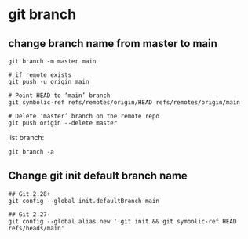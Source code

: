 # git branch

## change branch name from master to main

```
git branch -m master main

# if remote exists
git push -u origin main

# Point HEAD to ‘main’ branch
git symbolic-ref refs/remotes/origin/HEAD refs/remotes/origin/main

# Delete ‘master’ branch on the remote repo
git push origin --delete master
```

list branch:

```
git branch -a
```

## Change git init default branch name

```
## Git 2.28+
git config --global init.defaultBranch main

## Git 2.27-
git config --global alias.new '!git init && git symbolic-ref HEAD refs/heads/main'
```

